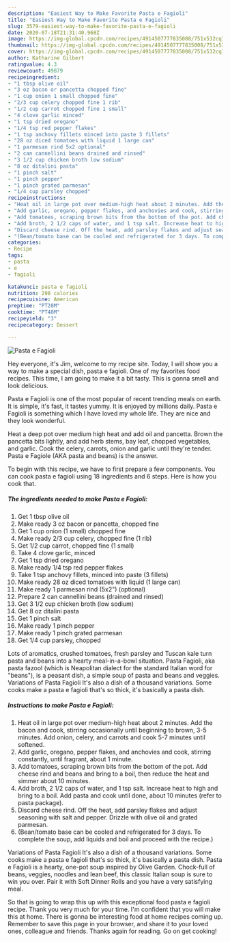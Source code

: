 ```yaml
---
description: "Easiest Way to Make Favorite Pasta e Fagioli"
title: "Easiest Way to Make Favorite Pasta e Fagioli"
slug: 3579-easiest-way-to-make-favorite-pasta-e-fagioli
date: 2020-07-18T21:31:40.968Z
image: https://img-global.cpcdn.com/recipes/4914507777835008/751x532cq70/pasta-e-fagioli-recipe-main-photo.jpg
thumbnail: https://img-global.cpcdn.com/recipes/4914507777835008/751x532cq70/pasta-e-fagioli-recipe-main-photo.jpg
cover: https://img-global.cpcdn.com/recipes/4914507777835008/751x532cq70/pasta-e-fagioli-recipe-main-photo.jpg
author: Katharine Gilbert
ratingvalue: 4.3
reviewcount: 49879
recipeingredient:
- "1 tbsp olive oil"
- "3 oz bacon or pancetta chopped fine"
- "1 cup onion 1 small chopped fine"
- "2/3 cup celery chopped fine 1 rib"
- "1/2 cup carrot chopped fine 1 small"
- "4 clove garlic minced"
- "1 tsp dried oregano"
- "1/4 tsp red pepper flakes"
- "1 tsp anchovy fillets minced into paste 3 fillets"
- "28 oz diced tomatoes with liquid 1 large can"
- "1 parmesan rind 5x2 optional"
- "2 can cannellini beans drained and rinsed"
- "3 1/2 cup chicken broth low sodium"
- "8 oz ditalini pasta"
- "1 pinch salt"
- "1 pinch pepper"
- "1 pinch grated parmesan"
- "1/4 cup parsley chopped"
recipeinstructions:
- "Heat oil in large pot over medium-high heat about 2 minutes. Add the bacon and cook, stirring occasionally until beginning to brown, 3-5 minutes. Add onion, celery, and carrots and cook 5-7 minutes until softened."
- "Add garlic, oregano, pepper flakes, and anchovies and cook, stirring constantly, until fragrant, about 1 minute."
- "Add tomatoes, scraping brown bits from the bottom of the pot. Add cheese rind and beans and bring to a boil, then reduce the heat and simmer about 10 minutes."
- "Add broth, 2 1/2 caps of water, and 1 tsp salt. Increase heat to high and bring to a boil. Add pasta and cook until done, about 10 minutes (refer to pasta package)."
- "Discard cheese rind. Off the heat, add parsley flakes and adjust seasoning with salt and pepper. Drizzle with olive oil and grated parmesan."
- "(Bean/tomato base can be cooled and refrigerated for 3 days. To complete the soup, add liquids and boil and proceed with the recipe.)"
categories:
- Recipe
tags:
- pasta
- e
- fagioli

katakunci: pasta e fagioli 
nutrition: 298 calories
recipecuisine: American
preptime: "PT28M"
cooktime: "PT48M"
recipeyield: "3"
recipecategory: Dessert

---
```



![Pasta e Fagioli](https://img-global.cpcdn.com/recipes/4914507777835008/751x532cq70/pasta-e-fagioli-recipe-main-photo.jpg)

Hey everyone, it's Jim, welcome to my recipe site. Today, I will show you a way to make a special dish, pasta e fagioli. One of my favorites food recipes. This time, I am going to make it a bit tasty. This is gonna smell and look delicious.

Pasta e Fagioli is one of the most popular of recent trending meals on earth. It is simple, it's fast, it tastes yummy. It is enjoyed by millions daily. Pasta e Fagioli is something which I have loved my whole life. They are nice and they look wonderful.

Heat a deep pot over medium high heat and add oil and pancetta. Brown the pancetta bits lightly, and add herb stems, bay leaf, chopped vegetables, and garlic. Cook the celery, carrots, onion and garlic until they&#39;re tender. Pasta e Fagiole (AKA pasta and beans) is the answer.


To begin with this recipe, we have to first prepare a few components. You can cook pasta e fagioli using 18 ingredients and 6 steps. Here is how you cook that.

<!--inarticleads1-->

##### The ingredients needed to make Pasta e Fagioli:

1. Get 1 tbsp olive oil
1. Make ready 3 oz bacon or pancetta, chopped fine
1. Get 1 cup onion (1 small) chopped fine
1. Make ready 2/3 cup celery, chopped fine (1 rib)
1. Get 1/2 cup carrot, chopped fine (1 small)
1. Take 4 clove garlic, minced
1. Get 1 tsp dried oregano
1. Make ready 1/4 tsp red pepper flakes
1. Take 1 tsp anchovy fillets, minced into paste (3 fillets)
1. Make ready 28 oz diced tomatoes with liquid (1 large can)
1. Make ready 1 parmesan rind (5x2&#34;) (optional)
1. Prepare 2 can cannellini beans (drained and rinsed)
1. Get 3 1/2 cup chicken broth (low sodium)
1. Get 8 oz ditalini pasta
1. Get 1 pinch salt
1. Make ready 1 pinch pepper
1. Make ready 1 pinch grated parmesan
1. Get 1/4 cup parsley, chopped


Lots of aromatics, crushed tomatoes, fresh parsley and Tuscan kale turn pasta and beans into a hearty meal-in-a-bowl situation. Pasta Fagioli, aka pasta fazool (which is Neapolitan dialect for the standard Italian word for &#34;beans&#34;), is a peasant dish, a simple soup of pasta and beans and veggies. Variations of Pasta Fagioli It&#39;s also a dish of a thousand variations. Some cooks make a pasta e fagioli that&#39;s so thick, it&#39;s basically a pasta dish. 

<!--inarticleads2-->

##### Instructions to make Pasta e Fagioli:

1. Heat oil in large pot over medium-high heat about 2 minutes. Add the bacon and cook, stirring occasionally until beginning to brown, 3-5 minutes. Add onion, celery, and carrots and cook 5-7 minutes until softened.
1. Add garlic, oregano, pepper flakes, and anchovies and cook, stirring constantly, until fragrant, about 1 minute.
1. Add tomatoes, scraping brown bits from the bottom of the pot. Add cheese rind and beans and bring to a boil, then reduce the heat and simmer about 10 minutes.
1. Add broth, 2 1/2 caps of water, and 1 tsp salt. Increase heat to high and bring to a boil. Add pasta and cook until done, about 10 minutes (refer to pasta package).
1. Discard cheese rind. Off the heat, add parsley flakes and adjust seasoning with salt and pepper. Drizzle with olive oil and grated parmesan.
1. (Bean/tomato base can be cooled and refrigerated for 3 days. To complete the soup, add liquids and boil and proceed with the recipe.)


Variations of Pasta Fagioli It&#39;s also a dish of a thousand variations. Some cooks make a pasta e fagioli that&#39;s so thick, it&#39;s basically a pasta dish. Pasta e Fagioli is a hearty, one-pot soup inspired by Olive Garden. Chock-full of beans, veggies, noodles and lean beef, this classic Italian soup is sure to win you over. Pair it with Soft Dinner Rolls and you have a very satisfying meal. 

So that is going to wrap this up with this exceptional food pasta e fagioli recipe. Thank you very much for your time. I'm confident that you will make this at home. There is gonna be interesting food at home recipes coming up. Remember to save this page in your browser, and share it to your loved ones, colleague and friends. Thanks again for reading. Go on get cooking!
